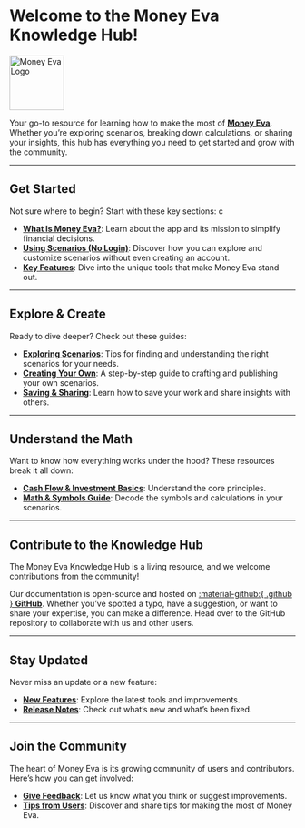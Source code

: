 # Welcome to the Money Eva Knowledge Hub!

<img src="https://moneyeva.com/android-chrome-512x512.png" alt="Money Eva Logo" width="96" height="96">

Your go-to resource for learning how to make the most of <a href="https://moneyeva.com" target="_blank" rel="noopener">**Money Eva**</a>. Whether you’re exploring scenarios, breaking down calculations, or sharing your insights, this hub has everything you need to get started and grow with the community.

---

## **Get Started**
Not sure where to begin? Start with these key sections:
c
- **[What Is Money Eva?](./intro/what-is-money-eva.md)**: Learn about the app and its mission to simplify financial decisions.
- **[Using Scenarios (No Login)](./intro/using-scenarios-no-login.md)**: Discover how you can explore and customize scenarios without even creating an account.
- **[Key Features](./intro/key-features.md)**: Dive into the unique tools that make Money Eva stand out.

---

## **Explore & Create**
Ready to dive deeper? Check out these guides:

- **[Exploring Scenarios](./guides/exploring-scenarios.md)**: Tips for finding and understanding the right scenarios for your needs.
- **[Creating Your Own](./guides/creating-your-own.md)**: A step-by-step guide to crafting and publishing your own scenarios.
- **[Saving & Sharing](./guides/saving-and-sharing.md)**: Learn how to save your work and share insights with others.

---

## **Understand the Math**
Want to know how everything works under the hood? These resources break it all down:

- **[Cash Flow & Investment Basics](./calculation-breakdown/cash-flow-and-investment-basics.md)**: Understand the core principles.
- **[Math & Symbols Guide](./calculation-breakdown/math-and-symbols-guide.md)**: Decode the symbols and calculations in your scenarios.

---

## **Contribute to the Knowledge Hub**
The Money Eva Knowledge Hub is a living resource, and we welcome contributions from the community!

Our documentation is open-source and hosted on <a href="https://github.com/moneyeva/moneyeva-docs" target="_blank" rel="noopener">:material-github:{ .github } **GitHub**</a>. Whether you’ve spotted a typo, have a suggestion, or want to share your expertise, you can make a difference. Head over to the GitHub repository to collaborate with us and other users.

---

## **Stay Updated**
Never miss an update or a new feature:

- **[New Features](./updates/new-features.md)**: Explore the latest tools and improvements.
- **[Release Notes](./updates/release-notes.md)**: Check out what’s new and what’s been fixed.

---

## **Join the Community**
The heart of Money Eva is its growing community of users and contributors. Here’s how you can get involved:

- **[Give Feedback](./community/give-feedback.md)**: Let us know what you think or suggest improvements.
- **[Tips from Users](./community/tips-from-users.md)**: Discover and share tips for making the most of Money Eva.
